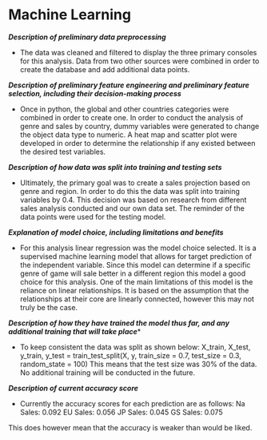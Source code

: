 # Machine Learning

***Description of preliminary data preprocessing***

- The data was cleaned and filtered to display the three primary consoles for this analysis. 
Data from two other sources were combined in order to create the database and add additional data points. 


***Description of preliminary feature engineering and preliminary feature selection, including their decision-making process***

- Once in python, the global and other countries categories were combined in order to create one. In order to 
conduct the analysis of genre and sales by country, dummy variables were generated to change the 
object data type to numeric. A heat map and scatter plot were developed in order to determine the relationship if any 
existed between the desired test variables. 


***Description of how data was split into training and testing sets***

- Ultimately, the primary goal was to create a sales projection based on genre and region. In order to do this
the data was split into training variables by 0.4. This decision was based on research from different 
sales analysis conducted and our own data set. The reminder of the data points were used for the testing model.


***Explanation of model choice, including limitations and benefits***

- For this analysis linear regression was the model choice selected. It is a supervised machine learning model that allows for target prediction of the independent variable. Since this model can determine if a specific genre of game will sale better in a different region this model a good choice for this analysis. One of the 
main limitations of this model is the reliance on linear relationships. It is based on the assumption that the relationships at their core are linearly connected, however this may not truly be the case.

***Description of how they have trained the model thus far, and any additional training
that will take place**** 

- To keep consistent the data was split as shown below:
X_train, X_test, y_train, y_test = train_test_split(X, y, train_size = 0.7, test_size = 0.3, random_state = 100)
This means that the test size was 30% of the data. No additional training will be conducted in the future. 

***Description of current accuracy score***

- Currently the accuracy scores for each prediction are as follows:
Na Sales: 0.092
EU Sales: 0.056
JP Sales: 0.045
GS Sales: 0.075

This does however mean that the accuracy is weaker than would be liked. 

 

